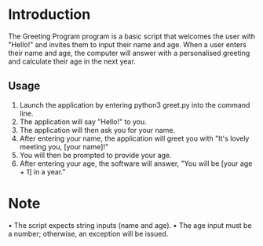 # Introduction
The Greeting Program program is a basic script that welcomes the user with "Hello!" and invites them to input their name and age. When a user enters their name and age, the computer will answer with a personalised greeting and calculate their age in the next year.
## Usage
1.	Launch the application by entering python3 greet.py into the command line.
2.	The application will say "Hello!" to you.
3.	The application will then ask you for your name.
4.	After entering your name, the application will greet you with "It's lovely meeting you, [your name]!"
5.	You will then be prompted to provide your age.
6.	After entering your age, the software will answer, "You will be [your age + 1] in a year."
# Note
•	The script expects string inputs (name and age).
•	The age input must be a number; otherwise, an exception will be issued.
